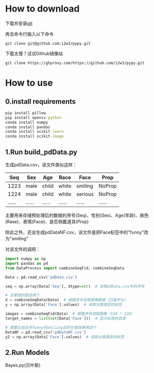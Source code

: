 # How to download
下载并安装[git](https://git-scm.com/downloads)

再去命令行输入以下命令
```git
git clone git@github.com:i2w3/pypy.git
```
下载太慢？试试Github镜像站
```
git clone https://ghproxy.com/https://github.com/i2w3/pypy.git
```
# How to use
## 0.install requirements
```cmd
pip install pillow
pip install opencv-python
conda install numpy
conda install pandas
conda install scikit-learn
conda install scikit-image
```
## 1.Run build_pdData.py
生成pdData.csv，该文件类似这样：

|Seq|Sex|Age|Race|Face|Prop|
|----|----|----|----|----|----|
|1223|male|child|white|smiling|NoProp|
|1224|male|child|white|serious|NoProp|
|......|......|......|......|......|......|

主要用来存储预处理后的数据的序号(Seq)、性别(Sex)、Age(年龄)、肤色(Rase)、表情(Face)、是否佩戴道具(Prop)

除此之外，还会生成pdDataNF.csv，该文件是把Face标签中的"funny"改为"smiling"

对该文件的调用：
```python
import numpy as np
import pandas as pd
from DataProcess import combineSeqFid, combineSeqData

Data = pd.read_csv('pdData.csv')

seq = np.array(Data['Seq'], dtype=str)  # 读取pdData.csv中的序号

# 主要用的是这两个
X = combineSeqData(Data)  # 根据序号读取图像数据（已扁平化）
y = np.array(Data['Face'].values)  # 读取分类类型的标签

images = combineSeqFid(Data)  # 根据序号读取图像（128 * 128）
target_names = list(set(Data['Face']))  # 显示标签的总类

# 需要比较合并funny和smiling后的分类效果用这个
DataNF = pd.read_csv('pdDataNF.csv')
y2 = np.array(Data['Face'].values)  # 读取分类类型的标签
```

## 2.Run Models
Bayes.py(贝叶斯)